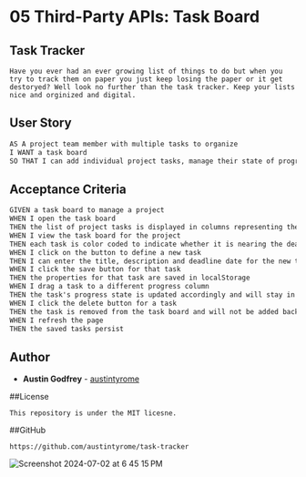 # 05 Third-Party APIs: Task Board

## Task Tracker
```
Have you ever had an ever growing list of things to do but when you try to track them on paper you just keep losing the paper or it get destoryed? Well look no further than the task tracker. Keep your lists nice and orginized and digital.
```
## User Story

```md
AS A project team member with multiple tasks to organize
I WANT a task board 
SO THAT I can add individual project tasks, manage their state of progress and track overall project progress accordingly
```

## Acceptance Criteria

```md
GIVEN a task board to manage a project
WHEN I open the task board
THEN the list of project tasks is displayed in columns representing the task progress state (Not Yet Started, In Progress, Completed)
WHEN I view the task board for the project
THEN each task is color coded to indicate whether it is nearing the deadline (yellow) or is overdue (red)
WHEN I click on the button to define a new task
THEN I can enter the title, description and deadline date for the new task into a modal dialog
WHEN I click the save button for that task
THEN the properties for that task are saved in localStorage
WHEN I drag a task to a different progress column
THEN the task's progress state is updated accordingly and will stay in the new column after refreshing
WHEN I click the delete button for a task
THEN the task is removed from the task board and will not be added back after refreshing
WHEN I refresh the page
THEN the saved tasks persist
```

## Author
* **Austin Godfrey** - [austintyrome](https://github.com/austintyrome)

##License
```
This repository is under the MIT licesne.
```
##GitHub
```
https://github.com/austintyrome/task-tracker
```

![Screenshot 2024-07-02 at 6 45 15 PM](https://github.com/austintyrome/task-tracker/assets/161240648/b55418e4-2770-47ee-9535-09e623e22bba)
